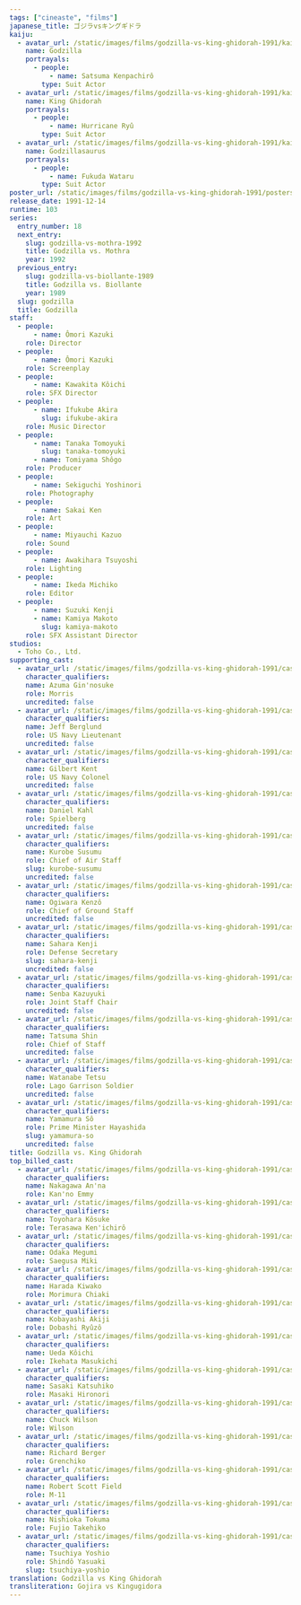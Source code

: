 ```yaml
---
tags: ["cineaste", "films"]
japanese_title: ゴジラvsキングギドラ
kaiju:
  - avatar_url: /static/images/films/godzilla-vs-king-ghidorah-1991/kaiju-avatars/kenpachiro-satsuma-0.jpg
    name: Godzilla
    portrayals:
      - people:
          - name: Satsuma Kenpachirô
        type: Suit Actor
  - avatar_url: /static/images/films/godzilla-vs-king-ghidorah-1991/kaiju-avatars/hurricane-ryu-0.jpg
    name: King Ghidorah
    portrayals:
      - people:
          - name: Hurricane Ryû
        type: Suit Actor
  - avatar_url: /static/images/films/godzilla-vs-king-ghidorah-1991/kaiju-avatars/wataru-fukuda-0.jpg
    name: Godzillasaurus
    portrayals:
      - people:
          - name: Fukuda Wataru
        type: Suit Actor
poster_url: /static/images/films/godzilla-vs-king-ghidorah-1991/posters/poster.jpg
release_date: 1991-12-14
runtime: 103
series:
  entry_number: 18
  next_entry:
    slug: godzilla-vs-mothra-1992
    title: Godzilla vs. Mothra
    year: 1992
  previous_entry:
    slug: godzilla-vs-biollante-1989
    title: Godzilla vs. Biollante
    year: 1989
  slug: godzilla
  title: Godzilla
staff:
  - people:
      - name: Ômori Kazuki
    role: Director
  - people:
      - name: Ômori Kazuki
    role: Screenplay
  - people:
      - name: Kawakita Kôichi
    role: SFX Director
  - people:
      - name: Ifukube Akira
        slug: ifukube-akira
    role: Music Director
  - people:
      - name: Tanaka Tomoyuki
        slug: tanaka-tomoyuki
      - name: Tomiyama Shôgo
    role: Producer
  - people:
      - name: Sekiguchi Yoshinori
    role: Photography
  - people:
      - name: Sakai Ken
    role: Art
  - people:
      - name: Miyauchi Kazuo
    role: Sound
  - people:
      - name: Awakihara Tsuyoshi
    role: Lighting
  - people:
      - name: Ikeda Michiko
    role: Editor
  - people:
      - name: Suzuki Kenji
      - name: Kamiya Makoto
        slug: kamiya-makoto
    role: SFX Assistant Director
studios:
  - Toho Co., Ltd.
supporting_cast:
  - avatar_url: /static/images/films/godzilla-vs-king-ghidorah-1991/cast-avatars/ginosuke-azuma-0.jpg
    character_qualifiers:
    name: Azuma Gin'nosuke
    role: Morris
    uncredited: false
  - avatar_url: /static/images/films/godzilla-vs-king-ghidorah-1991/cast-avatars/jeff-berglund-0.jpg
    character_qualifiers:
    name: Jeff Berglund
    role: US Navy Lieutenant
    uncredited: false
  - avatar_url: /static/images/films/godzilla-vs-king-ghidorah-1991/cast-avatars/kent-gilbert-0.jpg
    character_qualifiers:
    name: Gilbert Kent
    role: US Navy Colonel
    uncredited: false
  - avatar_url: /static/images/films/godzilla-vs-king-ghidorah-1991/cast-avatars/daniel-kahl-0.jpg
    character_qualifiers:
    name: Daniel Kahl
    role: Spielberg
    uncredited: false
  - avatar_url: /static/images/films/godzilla-vs-king-ghidorah-1991/cast-avatars/susumu-kurobe-0.jpg
    character_qualifiers:
    name: Kurobe Susumu
    role: Chief of Air Staff
    slug: kurobe-susumu
    uncredited: false
  - avatar_url: /static/images/films/godzilla-vs-king-ghidorah-1991/cast-avatars/kenzo-ogiwara-0.jpg
    character_qualifiers:
    name: Ogiwara Kenzô
    role: Chief of Ground Staff
    uncredited: false
  - avatar_url: /static/images/films/godzilla-vs-king-ghidorah-1991/cast-avatars/kenji-sahara-0.jpg
    character_qualifiers:
    name: Sahara Kenji
    role: Defense Secretary
    slug: sahara-kenji
    uncredited: false
  - avatar_url: /static/images/films/godzilla-vs-king-ghidorah-1991/cast-avatars/kazuyuki-senba-0.jpg
    character_qualifiers:
    name: Senba Kazuyuki
    role: Joint Staff Chair
    uncredited: false
  - avatar_url: /static/images/films/godzilla-vs-king-ghidorah-1991/cast-avatars/shin-tatsuma-0.jpg
    character_qualifiers:
    name: Tatsuma Shin
    role: Chief of Staff
    uncredited: false
  - avatar_url: /static/images/films/godzilla-vs-king-ghidorah-1991/cast-avatars/tetsu-watanabe-0.jpg
    character_qualifiers:
    name: Watanabe Tetsu
    role: Lago Garrison Soldier
    uncredited: false
  - avatar_url: /static/images/films/godzilla-vs-king-ghidorah-1991/cast-avatars/so-yamamura-0.jpg
    character_qualifiers:
    name: Yamamura Sô
    role: Prime Minister Hayashida
    slug: yamamura-so
    uncredited: false
title: Godzilla vs. King Ghidorah
top_billed_cast:
  - avatar_url: /static/images/films/godzilla-vs-king-ghidorah-1991/cast-avatars/anna-nakagawa-0.jpg
    character_qualifiers:
    name: Nakagawa An'na
    role: Kan'no Emmy
  - avatar_url: /static/images/films/godzilla-vs-king-ghidorah-1991/cast-avatars/kosuke-toyohara-0.jpg
    character_qualifiers:
    name: Toyohara Kôsuke
    role: Terasawa Ken'ichirô
  - avatar_url: /static/images/films/godzilla-vs-king-ghidorah-1991/cast-avatars/megumi-odaka-0.jpg
    character_qualifiers:
    name: Odaka Megumi
    role: Saegusa Miki
  - avatar_url: /static/images/films/godzilla-vs-king-ghidorah-1991/cast-avatars/kiwako-harada-0.jpg
    character_qualifiers:
    name: Harada Kiwako
    role: Morimura Chiaki
  - avatar_url: /static/images/films/godzilla-vs-king-ghidorah-1991/cast-avatars/akiji-kobayashi-0.jpg
    character_qualifiers:
    name: Kobayashi Akiji
    role: Dobashi Ryûzô
  - avatar_url: /static/images/films/godzilla-vs-king-ghidorah-1991/cast-avatars/koichi-ueda-0.jpg
    character_qualifiers:
    name: Ueda Kôichi
    role: Ikehata Masukichi
  - avatar_url: /static/images/films/godzilla-vs-king-ghidorah-1991/cast-avatars/katsuhiko-sasaki-0.jpg
    character_qualifiers:
    name: Sasaki Katsuhiko
    role: Masaki Hironori
  - avatar_url: /static/images/films/godzilla-vs-king-ghidorah-1991/cast-avatars/chuck-wilson-0.jpg
    character_qualifiers:
    name: Chuck Wilson
    role: Wilson
  - avatar_url: /static/images/films/godzilla-vs-king-ghidorah-1991/cast-avatars/richard-berger-0.jpg
    character_qualifiers:
    name: Richard Berger
    role: Grenchiko
  - avatar_url: /static/images/films/godzilla-vs-king-ghidorah-1991/cast-avatars/robert-scott-field-0.jpg
    character_qualifiers:
    name: Robert Scott Field
    role: M-11
  - avatar_url: /static/images/films/godzilla-vs-king-ghidorah-1991/cast-avatars/tokuma-nishioka-0.jpg
    character_qualifiers:
    name: Nishioka Tokuma
    role: Fujio Takehiko
  - avatar_url: /static/images/films/godzilla-vs-king-ghidorah-1991/cast-avatars/yoshio-tsuchiya-0.jpg
    character_qualifiers:
    name: Tsuchiya Yoshio
    role: Shindô Yasuaki
    slug: tsuchiya-yoshio
translation: Godzilla vs King Ghidorah
transliteration: Gojira vs Kingugidora
---
```

